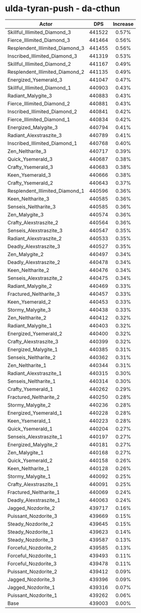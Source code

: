# ulda-tyran-push - da-cthun
| Actor | DPS | Increase |
|---|:---:|:---:|
|Skillful_Illimited_Diamond_3|441522|0.57%|
|Fierce_Illimited_Diamond_3|441464|0.56%|
|Resplendent_Illimited_Diamond_3|441455|0.56%|
|Inscribed_Illimited_Diamond_3|441319|0.53%|
|Skillful_Illimited_Diamond_2|441167|0.49%|
|Resplendent_Illimited_Diamond_2|441135|0.49%|
|Energized_Ysemerald_3|441047|0.47%|
|Skillful_Illimited_Diamond_1|440903|0.43%|
|Radiant_Malygite_3|440883|0.43%|
|Fierce_Illimited_Diamond_2|440881|0.43%|
|Inscribed_Illimited_Diamond_2|440841|0.42%|
|Fierce_Illimited_Diamond_1|440834|0.42%|
|Energized_Malygite_3|440794|0.41%|
|Radiant_Alexstraszite_3|440789|0.41%|
|Inscribed_Illimited_Diamond_1|440768|0.40%|
|Zen_Neltharite_3|440717|0.39%|
|Quick_Ysemerald_3|440687|0.38%|
|Crafty_Ysemerald_3|440683|0.38%|
|Keen_Ysemerald_3|440666|0.38%|
|Crafty_Ysemerald_2|440643|0.37%|
|Resplendent_Illimited_Diamond_1|440596|0.36%|
|Keen_Neltharite_3|440585|0.36%|
|Senseis_Neltharite_3|440585|0.36%|
|Zen_Malygite_3|440574|0.36%|
|Crafty_Alexstraszite_2|440564|0.36%|
|Senseis_Alexstraszite_3|440547|0.35%|
|Radiant_Alexstraszite_2|440533|0.35%|
|Deadly_Alexstraszite_3|440527|0.35%|
|Zen_Malygite_2|440497|0.34%|
|Deadly_Alexstraszite_2|440478|0.34%|
|Keen_Neltharite_2|440476|0.34%|
|Senseis_Alexstraszite_2|440475|0.34%|
|Radiant_Malygite_2|440469|0.33%|
|Fractured_Neltharite_3|440457|0.33%|
|Keen_Ysemerald_2|440453|0.33%|
|Stormy_Malygite_3|440438|0.33%|
|Zen_Neltharite_2|440412|0.32%|
|Radiant_Malygite_1|440403|0.32%|
|Energized_Ysemerald_2|440400|0.32%|
|Crafty_Alexstraszite_3|440399|0.32%|
|Energized_Malygite_1|440385|0.31%|
|Senseis_Neltharite_2|440362|0.31%|
|Zen_Neltharite_1|440344|0.31%|
|Radiant_Alexstraszite_1|440315|0.30%|
|Senseis_Neltharite_1|440314|0.30%|
|Crafty_Ysemerald_1|440262|0.29%|
|Fractured_Neltharite_2|440250|0.28%|
|Stormy_Malygite_2|440236|0.28%|
|Energized_Ysemerald_1|440228|0.28%|
|Keen_Ysemerald_1|440223|0.28%|
|Quick_Ysemerald_1|440204|0.27%|
|Senseis_Alexstraszite_1|440197|0.27%|
|Energized_Malygite_2|440181|0.27%|
|Zen_Malygite_1|440168|0.27%|
|Quick_Ysemerald_2|440158|0.26%|
|Keen_Neltharite_1|440128|0.26%|
|Stormy_Malygite_1|440092|0.25%|
|Crafty_Alexstraszite_1|440091|0.25%|
|Fractured_Neltharite_1|440069|0.24%|
|Deadly_Alexstraszite_1|440063|0.24%|
|Jagged_Nozdorite_2|439717|0.16%|
|Puissant_Nozdorite_3|439669|0.15%|
|Steady_Nozdorite_2|439645|0.15%|
|Steady_Nozdorite_1|439623|0.14%|
|Steady_Nozdorite_3|439587|0.13%|
|Forceful_Nozdorite_2|439585|0.13%|
|Forceful_Nozdorite_1|439493|0.11%|
|Forceful_Nozdorite_3|439478|0.11%|
|Puissant_Nozdorite_2|439412|0.09%|
|Jagged_Nozdorite_3|439396|0.09%|
|Jagged_Nozdorite_1|439316|0.07%|
|Puissant_Nozdorite_1|439262|0.06%|
|Base|439003|0.00%|
